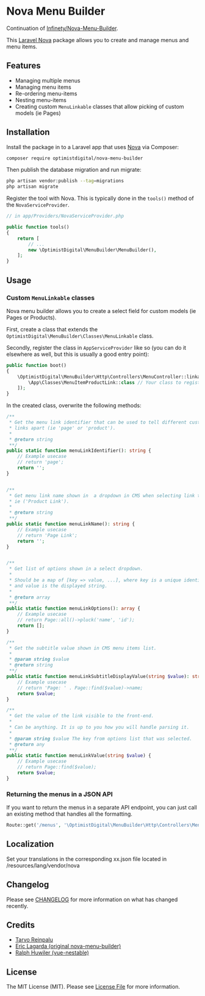 # Nova Menu Builder

Continuation of [Infinety/Nova-Menu-Builder](https://github.com/InfinetyEs/Nova-Menu-Builder).

This [Laravel Nova](https://github.com/InfinetyEs/Nova-Menu-Builder) package allows you to create and manage menus and menu items.

## Features

- Managing multiple menus
- Managing menu items
- Re-ordering menu-items
- Nesting menu-items
- Creating custom `MenuLinkable` classes that allow picking of custom models (ie Pages)

## Installation

Install the package in to a Laravel app that uses [Nova](https://nova.laravel.com) via Composer:

```bash
composer require optimistdigital/nova-menu-builder
```

Then publish the database migration and run migrate:

```bash
php artisan vendor:publish --tag=migrations
php artisan migrate
```

Register the tool with Nova. This is typically done in the `tools()` method of the `NovaServiceProvider`.

```php
// in app/Providers/NovaServiceProvider.php

public function tools()
{
    return [
        // ...
        new \OptimistDigital\MenuBuilder\MenuBuilder(),
    ];
}
```

## Usage

### Custom `MenuLinkable` classes

Nova menu builder allows you to create a select field for custom models (ie Pages or Products).

First, create a class that extends the `OptimistDigital\MenuBuilder\Classes\MenuLinkable` class.

Secondly, register the class in `AppServiceProvider` like so (you can do it elsewhere as well, but this is usually a good entry point):

```php
public function boot()
{
    \OptimistDigital\MenuBuilder\Http\Controllers\MenuController::linkableModels([
        \App\Classes\MenuItemProductLink::class // Your class to register
    ]);
}
```

In the created class, overwrite the following methods:

```php
/**
 * Get the menu link identifier that can be used to tell different custom
 * links apart (ie 'page' or 'product').
 *
 * @return string
 **/
public static function menuLinkIdentifier(): string {
    // Example usecase
    // return 'page';
    return '';
}


/**
 * Get menu link name shown in  a dropdown in CMS when selecting link type
 * ie ('Product Link').
 *
 * @return string
 **/
public static function menuLinkName(): string {
    // Example usecase
    // return 'Page Link';
    return '';
}


/**
 * Get list of options shown in a select dropdown.
 *
 * Should be a map of [key => value, ...], where key is a unique identifier
 * and value is the displayed string.
 *
 * @return array
 **/
public static function menuLinkOptions(): array {
    // Example usecase
    // return Page::all()->pluck('name', 'id');
    return [];
}

/**
 * Get the subtitle value shown in CMS menu items list.
 *
 * @param string $value
 * @return string
 **/
public static function menuLinkSubtitleDisplayValue(string $value): string {
    // Example usecase
    // return 'Page: ' . Page::find($value)->name;
    return $value;
}

/**
 * Get the value of the link visible to the front-end.
 *
 * Can be anything. It is up to you how you will handle parsing it.
 *
 * @param string $value The key from options list that was selected.
 * @return any
 **/
public static function menuLinkValue(string $value) {
    // Example usecase
    // return Page::find($value);
    return $value;
}
```

### Returning the menus in a JSON API

If you want to return the menus in a separate API endpoint, you can just call an existing method that handles all the formatting.

```php
Route::get('/menus', '\OptimistDigital\MenuBuilder\Http\Controllers\MenuController@getMenus');
```

## Localization

Set your translations in the corresponding xx.json file located in /resources/lang/vendor/nova

## Changelog

Please see [CHANGELOG](CHANGELOG.md) for more information on what has changed recently.

## Credits

- [Tarvo Reinpalu](https://github.com/Tarpsvo)
- [Eric Lagarda (original nova-menu-builder)](https://github.com/Krato)
- [Ralph Huwiler (vue-nestable)](https://github.com/rhwilr/vue-nestable)

## License

The MIT License (MIT). Please see [License File](LICENSE.md) for more information.
